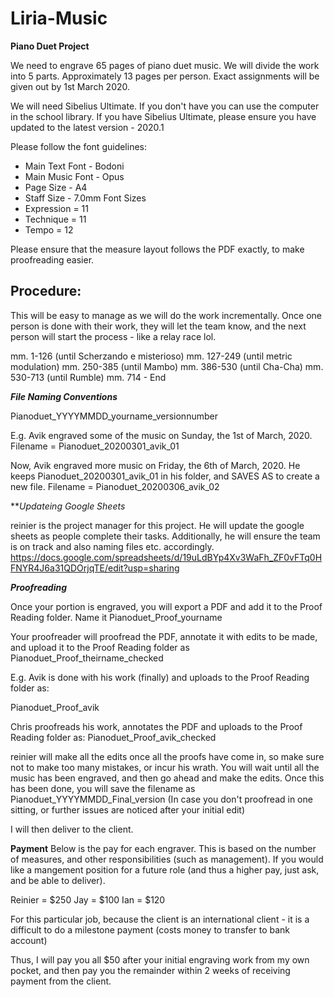 # Liria-Music
**Piano Duet Project**

We need to engrave 65 pages of piano duet music.
We will divide the work into 5 parts. Approximately 13 pages per person. Exact assignments will be given out by 1st March 2020. 

We will need Sibelius Ultimate. If you don't have you can use the computer in the school library. If you have Sibelius Ultimate, please ensure you have updated to the latest version - 2020.1

Please follow the font guidelines:

- Main Text Font - Bodoni
- Main Music Font - Opus
- Page Size - A4
- Staff Size - 7.0mm
Font Sizes
- Expression = 11
- Technique = 11
- Tempo = 12

Please ensure that the measure layout follows the PDF exactly, to make proofreading easier. 

## Procedure:

This will be easy to manage as we will do the work incrementally. Once one person is done with their work, they will let the team know, and the next person will start the process - like a relay race lol.

mm. 1-126 (until Scherzando e misterioso)
mm. 127-249 (until metric modulation)
mm. 250-385 (until Mambo)
mm. 386-530 (until Cha-Cha)
mm. 530-713 (until Rumble)
mm. 714 - End 

***File Naming Conventions***

Pianoduet_YYYYMMDD_yourname_versionnumber

E.g. Avik engraved some of the music on Sunday, the 1st of March, 2020. 
Filename = Pianoduet_20200301_avik_01

Now, Avik engraved more music on Friday, the 6th of March, 2020. He keeps Pianoduet_20200301_avik_01 in his folder, and SAVES AS to create a new file. 
Filename = Pianoduet_20200306_avik_02

***Updateing Google Sheets*

reinier is the project manager for this project. He will update the google sheets as people complete their tasks. Additionally, he will ensure the team is on track and also naming files etc. accordingly. 
https://docs.google.com/spreadsheets/d/19uLdBYp4Xv3WaFh_ZF0vFTq0HFNYR4J6a31QDOrjqTE/edit?usp=sharing

***Proofreading***

Once your portion is engraved, you will export a PDF and add it to the Proof Reading folder. Name it
Pianoduet_Proof_yourname

Your proofreader will proofread the PDF, annotate it with edits to be made, and upload it to the Proof Reading folder as
Pianoduet_Proof_theirname_checked

E.g. Avik is done with his work (finally) and uploads to the Proof Reading folder as:

Pianoduet_Proof_avik

Chris proofreads his work, annotates the PDF and uploads to the Proof Reading folder as:
Pianoduet_Proof_avik_checked

reinier will make all the edits once all the proofs have come in, so make sure not to make too many mistakes, or incur his wrath. You will wait until all the music has been engraved, and then go ahead and make the edits. Once this has been done, you will save the filename as
Pianoduet_YYYYMMDD_Final_version 
(In case you don't proofread in one sitting, or further issues are noticed after your initial edit)

I will then deliver to the client. 

**Payment**
Below is the pay for each engraver. This is based on the number of measures, and other responsibilities (such as management). If you would like a mangement position for a future role (and thus a higher pay, just ask, and be able to deliver).

Reinier = $250
Jay = $100
Ian = $120

For this particular job, because the client is an international client - it is a difficult to do a milestone payment (costs money to transfer to bank account)

Thus, I will pay you all $50 after your initial engraving work from my own pocket, and then pay you the remainder within 2 weeks of receiving payment from the client. 






